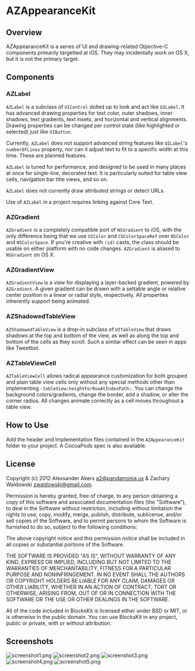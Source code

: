 AZAppearanceKit
===============


Overview
--------
AZAppearanceKit is a series of UI and drawing-related Objective-C components primarily targetted at iOS. They may incidentally work on OS X, but it is not the primary target.

Components
----------

### AZLabel

`AZLabel` is a subclass of `UIControl` dolled up to look and act like `UILabel`. It has advanced drawing properties for text color, outer shadows, inner shadows, text gradients, text insets, and horizontal and vertical alignments. Drawing properties can be changed per control state (like highlighted or selected) just like `UIButton`.

Currently, `AZLabel` does not support advanced string features like `UILabel`'s `numberOfLines` property, nor can it adjust text to fit to a specific width at this time. These are planned features.

`AZLabel` is tuned for performance, and designed to be used in many places at once for single-line, decorated text. It is particularly suited for table view cells, navigation bar title views, and so on.

`AZLabel` does not currently draw attributed strings or detect URLs.

Use of `AZLabel` in a project requires linking against Core Text.

### AZGradient

`AZGradient` is a completely compatible port of `NSGradient` to iOS, with the only difference being that we use `UIColor` and `CGColorSpaceRef` over `NSColor` and `NSColorSpace`. If you're creative with `(id)` casts, the class should be usable on either platform with no code changes. `AZGradient` is aliased to `NSGradient` on OS X.

### AZGradientView

`AZGradientView` is a view for displaying a layer-backed gradient, powered by `AZGradient`. A given gradient can be drawn with a settable angle or relative center position in a linear or radial style, respectively. All properties inherently support being animated.

### AZShadowedTableView

`AZShadowedTableView` is a drop-in subclass of `UITableView` that draws shadows at the top and bottom of the view, as well as along the top and bottom of the cells as they scroll. Such a similar effect can be seen in apps like Tweetbot.

### AZTableViewCell

`AZTableViewCell` allows radical appearance customization for both grouped and plain table view cells only without any special methods other than implementing `-tableView:heightForRowAtIndexPath:`. You can change the background colors/gradients, change the border, add a shadow, or alter the corner radius. All changes animate correctly as a cell moves throughout a table view.

How to Use
----------

Add the header and implementation files contained in the `AZAppearanceKit` folder to your project. A CocoaPods spec is also available.


License
-------

Copyright (c) 2012 Alexsander Akers <a2@pandamonia.us> & Zachary Waldowski <zwaldowski@gmail.com>.

Permission is hereby granted, free of charge, to any person obtaining a copy of this software and associated documentation files (the "Software"), to deal in the Software without restriction, including without limitation the rights to use, copy, modify, merge, publish, distribute, sublicense, and/or sell copies of the Software, and to permit persons to whom the Software is furnished to do so, subject to the following conditions:

The above copyright notice and this permission notice shall be included in all copies or substantial portions of the Software.

THE SOFTWARE IS PROVIDED "AS IS", WITHOUT WARRANTY OF ANY KIND, EXPRESS OR IMPLIED, INCLUDING BUT NOT LIMITED TO THE WARRANTIES OF MERCHANTABILITY, FITNESS FOR A PARTICULAR PURPOSE AND NONINFRINGEMENT. IN NO EVENT SHALL THE AUTHORS OR COPYRIGHT HOLDERS BE LIABLE FOR ANY CLAIM, DAMAGES OR OTHER LIABILITY, WHETHER IN AN ACTION OF CONTRACT, TORT OR OTHERWISE, ARISING FROM, OUT OF OR IN CONNECTION WITH THE SOFTWARE OR THE USE OR OTHER DEALINGS IN THE SOFTWARE.

All of the code included in BlocksKit is licensed either under BSD or MIT, or is otherwise in the public domain. You can use BlocksKit in any project, public or private, with or without attribution.


Screenshots
-----------

![screenshot1.png](screenshot1.png)
![screenshot2.png](screenshot2.png)
![screenshot3.png](screenshot3.png)
![screenshot4.png](screenshot4.png)
![screenshot5.png](screenshot5.png)